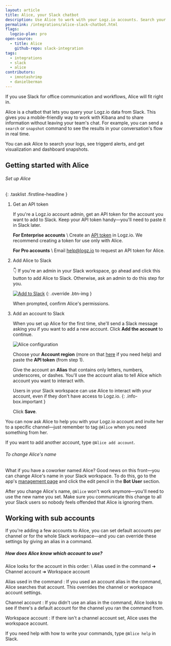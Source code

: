 ```yaml
---
layout: article
title: Alice, your Slack chatbot
description: Use Alice to work with your Logz.io accounts. Search your logs, see triggered alerts, and get snapshots of visualizations and dashboards—all right from Slack.
permalink: /integrations/alice-slack-chatbot.html
flags:
  logzio-plan: pro
open-source:
  - title: Alice
    github-repo: slack-integration
tags:
  - integrations
  - slack
  - alice
contributors:
  - imnotashrimp
  - danielberman
---
```


If you use Slack for office communication and workflows, Alice will fit right in.

Alice is a chatbot that lets you query your Logz.io data from Slack.
This gives you a mobile-friendly way to work with Kibana and to share information without leaving your team's chat.
For example, you can send a `search` or `snapshot` command to see the results in your conversation's flow in real time.

You can ask Alice to search your logs, see triggerd alerts, and get visualization and dashboard snapshots.


## Getting started with Alice

###### Set up Alice

{: .tasklist .firstline-headline }
1.  Get an API token

    If you're a Logz.io account admin, get an API token for the account you want to add to Slack.
    Keep your API token handy—you'll need to paste it in Slack later.

    **For Enterprise accounts** \\
    Create an [API token](https://app.logz.io/#/dashboard/settings/api-tokens) in Logz.io.
    We recommend creating a token for use only with Alice.

    **For Pro accounts** \\
    Email [help@logz.io](mailto:help@logz.io) to request an API token for Alice.

2.  Add Alice to Slack

    👇 If you're an admin in your Slack workspace,
    go ahead and click this button to add Alice to Slack.
    Otherwise, ask an admin to do this step for you.

    [![Add to Slack](https://platform.slack-edge.com/img/add_to_slack.png)](https://slack.com/oauth/authorize?client_id=8241711843.335794452337&amp;scope=bot)
    {: .override .btn-img }

    When prompted, confirm Alice's permissions.

3.  Add an account to Slack

    When you set up Alice for the first time, she'll send a Slack message asking you if you want to add a new account.
    Click **Add the account** to continue.

    ![Alice configuration]({{site.baseurl}}/images/alice/alice-config.png)

    Choose your **Account region** (more on that [here]({{site.baseurl}}/user-guide/accounts/account-region.html) if you need help) and paste the **API token** (from step 1).

    Give the account an **Alias** that contains only letters, numbers, underscores, or dashes.
    You'll use the account alias to tell Alice which account you want to interact with.

      Users in your Slack workspace can use Alice to interact with your account, even if they don't have access to Logz.io.
      {: .info-box.important }

    Click **Save**.

You can now ask Alice to help you with your Logz.io account and invite her to a specific channel—just remember to tag `@Alice` when you need something from her.

If you want to add another account, type `@Alice add account`.

###### To change Alice's name

What if you have a coworker named Alice?
Good news on this front—you can change Alice's name in your Slack workspace.
To do this, go to the app's [management page](https://slack.com/apps/A9VPCDA9X-alice?next_id=0) and click the edit pencil in the **Bot User** section.

After you change Alice's name, `@Alice` won't work anymore—you'll need to use the new name you set.
Make sure you communicate this change to all your Slack users so nobody feels offended that Alice is ignoring them.

## Working with sub accounts

If you're adding a few accounts to Alice, you can set default accounts per channel or for the whole Slack workspace—and you can override these settings by giving an alias in a command.

##### How does Alice know which account to use?

Alice looks for the account in this order: \\
<span class="bold border background">Alias used in the command</span> ➜
<span class="bold border background">Channel account</span> ➜
<span class="bold border background">Workspace account</span>

Alias used in the command
  : If you used an account alias in the command, Alice searches that account.
    This overrides the channel or workspace account settings.

Channel account
  : If you didn't use an alias in the command, Alice looks to see if there's a default account for the channel you ran the command from.

Workspace account
  : If there isn't a channel account set, Alice uses the workspace account.

If you need help with how to write your commands, type `@Alice help` in Slack.
